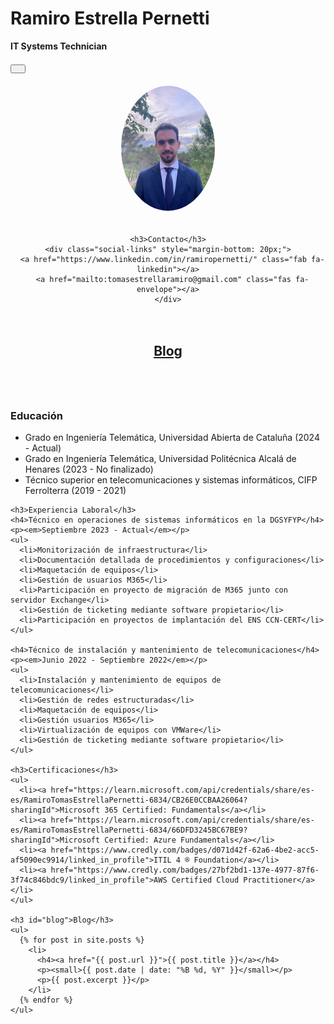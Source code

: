 # Ramiro Estrella Pernetti
**IT Systems Technician**
<link rel="stylesheet" href="https://cdnjs.cloudflare.com/ajax/libs/font-awesome/6.0.0-beta3/css/all.min.css">
<link rel="stylesheet" href="assets/css/styles.css">

<script>
  function setTheme(themeName) {
    localStorage.setItem('theme', themeName);
    document.documentElement.setAttribute('data-theme', themeName);
    updateButtonIcon();
  }

  function toggleTheme() {
    if (localStorage.getItem('theme') === 'dark') {
      setTheme('light');
    } else {
      setTheme('dark');
    }
    updateButtonIcon();
  }

  function updateButtonIcon() {
    const theme = localStorage.getItem('theme');
    const button = document.getElementById('themeToggleButton');
    if (theme === 'dark') {
      button.innerHTML = '<i class="fas fa-sun"></i>';
    } else {
      button.innerHTML = '<i class="fas fa-moon"></i>';
    }
  }

  document.addEventListener('DOMContentLoaded', function () {
    if (localStorage.getItem('theme') === 'dark') {
      setTheme('dark');
    } else {
      setTheme('light');
    }
    updateButtonIcon();
  });
</script>

<button id="themeToggleButton" onclick="toggleTheme()" style="margin-bottom: 20px; padding: 5px 10px; font-size: 16px;">
  <i class="fas fa-moon"></i>
</button>

<div style="display: flex; flex-direction: column; align-items: center; max-width: 1200px; margin: auto;">
  <!-- Barra lateral izquierda -->
  <div style="flex: 1; margin-bottom: 20px; text-align: center;">
    <img src="assets/me.jpeg" alt="Foto de Perfil" style="width: 150px; border-radius: 50%; margin-bottom: 20px;">

    <h3>Contacto</h3>
    <div class="social-links" style="margin-bottom: 20px;">
      <a href="https://www.linkedin.com/in/ramiropernetti/" class="fab fa-linkedin"></a>
      <a href="mailto:tomasestrellaramiro@gmail.com" class="fas fa-envelope"></a>
    </div>
  </div>

  <!-- Blog con acceso directo -->
  <div style="width: 100%; text-align: center; margin-bottom: 40px;">
    <h2><a href="#blog">Blog</a></h2>
  </div>

  <!-- Contenido principal -->
  <div style="flex: 2; width: 100%;">
    <h3>Educación</h3>
    <ul>
      <li>Grado en Ingeniería Telemática, Universidad Abierta de Cataluña (2024 - Actual)</li>
      <li>Grado en Ingeniería Telemática, Universidad Politécnica Alcalá de Henares (2023 - No finalizado)</li>
      <li>Técnico superior en telecomunicaciones y sistemas informáticos, CIFP Ferrolterra (2019 - 2021)</li>
    </ul>

    <h3>Experiencia Laboral</h3>
    <h4>Técnico en operaciones de sistemas informáticos en la DGSYFYP</h4>
    <p><em>Septiembre 2023 - Actual</em></p>
    <ul>
      <li>Monitorización de infraestructura</li>
      <li>Documentación detallada de procedimientos y configuraciones</li>
      <li>Maquetación de equipos</li>
      <li>Gestión de usuarios M365</li>
      <li>Participación en proyecto de migración de M365 junto con servidor Exchange</li>
      <li>Gestión de ticketing mediante software propietario</li>
      <li>Participación en proyectos de implantación del ENS CCN-CERT</li>
    </ul>

    <h4>Técnico de instalación y mantenimiento de telecomunicaciones</h4>
    <p><em>Junio 2022 - Septiembre 2022</em></p>
    <ul>
      <li>Instalación y mantenimiento de equipos de telecomunicaciones</li>
      <li>Gestión de redes estructuradas</li>
      <li>Maquetación de equipos</li>
      <li>Gestión usuarios M365</li>
      <li>Virtualización de equipos con VMWare</li>
      <li>Gestión de ticketing mediante software propietario</li>
    </ul>

    <h3>Certificaciones</h3>
    <ul>
      <li><a href="https://learn.microsoft.com/api/credentials/share/es-es/RamiroTomasEstrellaPernetti-6834/CB26E0CCBAA26064?sharingId">Microsoft 365 Certified: Fundamentals</a></li>
      <li><a href="https://learn.microsoft.com/api/credentials/share/es-es/RamiroTomasEstrellaPernetti-6834/66DFD3245BC67BE9?sharingId">Microsoft Certified: Azure Fundamentals</a></li>
      <li><a href="https://www.credly.com/badges/d071d42f-62a6-4be2-acc5-af5090ec9914/linked_in_profile">ITIL 4 ® Foundation</a></li>
      <li><a href="https://www.credly.com/badges/27bf2bd1-137e-4977-87f6-3f74c846bdc9/linked_in_profile">AWS Certified Cloud Practitioner</a></li>
    </ul>

    <h3 id="blog">Blog</h3>
    <ul>
      {% for post in site.posts %}
        <li>
          <h4><a href="{{ post.url }}">{{ post.title }}</a></h4>
          <p><small>{{ post.date | date: "%B %d, %Y" }}</small></p>
          <p>{{ post.excerpt }}</p>
        </li>
      {% endfor %}
    </ul>
  </div>
</div>
